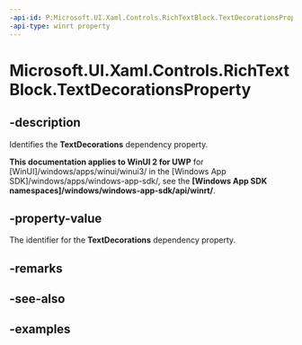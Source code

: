 ```yaml
---
-api-id: P:Microsoft.UI.Xaml.Controls.RichTextBlock.TextDecorationsProperty
-api-type: winrt property
---
```


<!-- Property syntax.
public DependencyProperty TextDecorationsProperty { get; }
-->

# Microsoft.UI.Xaml.Controls.RichTextBlock.TextDecorationsProperty

## -description
Identifies the **TextDecorations** dependency property.

**This documentation applies to WinUI 2 for UWP** for [WinUI]/windows/apps/winui/winui3/ in the [Windows App SDK]/windows/apps/windows-app-sdk/, see the **[Windows App SDK namespaces]/windows/windows-app-sdk/api/winrt/**.

## -property-value
The identifier for the **TextDecorations** dependency property.

## -remarks

## -see-also

## -examples


